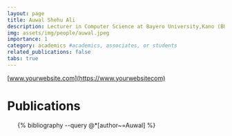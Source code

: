 ```yaml
---
layout: page
title: Auwal Shehu Ali
description: Lecturer in Computer Science at Bayero University,Kano (BUK)
img: assets/img/people/auwal.jpeg
importance: 1
category: academics #academics, associates, or students
related_publications: false
tabs: true
---
```


[www.yourwebsite.com](https://www.yourwebsitecom)

# Publications

<ul>
  {% bibliography --query @*[author~=Auwal] %}
</ul>
